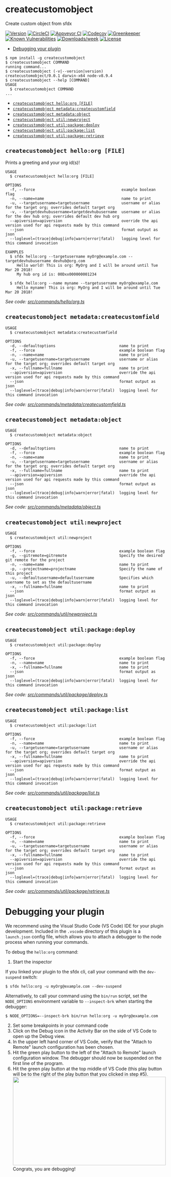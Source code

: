 createcustomobject
==================

Create custom object from sfdx

[![Version](https://img.shields.io/npm/v/createcustomobject.svg)](https://npmjs.org/package/createcustomobject)
[![CircleCI](https://circleci.com/gh/mprown/createcustomobject/tree/master.svg?style=shield)](https://circleci.com/gh/mprown/createcustomobject/tree/master)
[![Appveyor CI](https://ci.appveyor.com/api/projects/status/github/mprown/createcustomobject?branch=master&svg=true)](https://ci.appveyor.com/project/heroku/createcustomobject/branch/master)
[![Codecov](https://codecov.io/gh/mprown/createcustomobject/branch/master/graph/badge.svg)](https://codecov.io/gh/mprown/createcustomobject)
[![Greenkeeper](https://badges.greenkeeper.io/mprown/createcustomobject.svg)](https://greenkeeper.io/)
[![Known Vulnerabilities](https://snyk.io/test/github/mprown/createcustomobject/badge.svg)](https://snyk.io/test/github/mprown/createcustomobject)
[![Downloads/week](https://img.shields.io/npm/dw/createcustomobject.svg)](https://npmjs.org/package/createcustomobject)
[![License](https://img.shields.io/npm/l/createcustomobject.svg)](https://github.com/mprown/createcustomobject/blob/master/package.json)

<!-- toc -->
* [Debugging your plugin](#debugging-your-plugin)
<!-- tocstop -->
<!-- install -->
<!-- usage -->
```sh-session
$ npm install -g createcustomobject
$ createcustomobject COMMAND
running command...
$ createcustomobject (-v|--version|version)
createcustomobject/0.0.1 darwin-x64 node-v8.9.4
$ createcustomobject --help [COMMAND]
USAGE
  $ createcustomobject COMMAND
...
```
<!-- usagestop -->
<!-- commands -->
* [`createcustomobject hello:org [FILE]`](#createcustomobject-helloorg-file)
* [`createcustomobject metadata:createcustomfield`](#createcustomobject-metadatacreatecustomfield)
* [`createcustomobject metadata:object`](#createcustomobject-metadataobject)
* [`createcustomobject util:newproject`](#createcustomobject-utilnewproject)
* [`createcustomobject util:package:deploy`](#createcustomobject-utilpackagedeploy)
* [`createcustomobject util:package:list`](#createcustomobject-utilpackagelist)
* [`createcustomobject util:package:retrieve`](#createcustomobject-utilpackageretrieve)

## `createcustomobject hello:org [FILE]`

Prints a greeting and your org id(s)!

```
USAGE
  $ createcustomobject hello:org [FILE]

OPTIONS
  -f, --force                                      example boolean flag
  -n, --name=name                                  name to print
  -u, --targetusername=targetusername              username or alias for the target org; overrides default target org
  -v, --targetdevhubusername=targetdevhubusername  username or alias for the dev hub org; overrides default dev hub org
  --apiversion=apiversion                          override the api version used for api requests made by this command
  --json                                           format output as json
  --loglevel=(trace|debug|info|warn|error|fatal)   logging level for this command invocation

EXAMPLES
  $ sfdx hello:org --targetusername myOrg@example.com --targetdevhubusername devhub@org.com
     Hello world! This is org: MyOrg and I will be around until Tue Mar 20 2018!
     My hub org id is: 00Dxx000000001234
  
  $ sfdx hello:org --name myname --targetusername myOrg@example.com
     Hello myname! This is org: MyOrg and I will be around until Tue Mar 20 2018!
```

_See code: [src/commands/hello/org.ts](https://github.com/mprown/createcustomobject/blob/v0.0.1/src/commands/hello/org.ts)_

## `createcustomobject metadata:createcustomfield`

```
USAGE
  $ createcustomobject metadata:createcustomfield

OPTIONS
  -d, --defaultoptions                            name to print
  -f, --force                                     example boolean flag
  -n, --name=name                                 name to print
  -u, --targetusername=targetusername             username or alias for the target org; overrides default target org
  -x, --fullname=fullname                         name to print
  --apiversion=apiversion                         override the api version used for api requests made by this command
  --json                                          format output as json
  --loglevel=(trace|debug|info|warn|error|fatal)  logging level for this command invocation
```

_See code: [src/commands/metadata/createcustomfield.ts](https://github.com/mprown/createcustomobject/blob/v0.0.1/src/commands/metadata/createcustomfield.ts)_

## `createcustomobject metadata:object`

```
USAGE
  $ createcustomobject metadata:object

OPTIONS
  -d, --defaultoptions                            name to print
  -f, --force                                     example boolean flag
  -n, --name=name                                 name to print
  -u, --targetusername=targetusername             username or alias for the target org; overrides default target org
  -x, --fullname=fullname                         name to print
  --apiversion=apiversion                         override the api version used for api requests made by this command
  --json                                          format output as json
  --loglevel=(trace|debug|info|warn|error|fatal)  logging level for this command invocation
```

_See code: [src/commands/metadata/object.ts](https://github.com/mprown/createcustomobject/blob/v0.0.1/src/commands/metadata/object.ts)_

## `createcustomobject util:newproject`

```
USAGE
  $ createcustomobject util:newproject

OPTIONS
  -f, --force                                     example boolean flag
  -g, --gitremote=gitremote                       Specify the desired git remote for the project
  -n, --name=name                                 name to print
  -p, --projectname=projectname                   Specify the name of this project
  -u, --defaultusername=defaultusername           Specifies which username to set as the defaultusername
  -x, --fullname=fullname                         name to print
  --json                                          format output as json
  --loglevel=(trace|debug|info|warn|error|fatal)  logging level for this command invocation
```

_See code: [src/commands/util/newproject.ts](https://github.com/mprown/createcustomobject/blob/v0.0.1/src/commands/util/newproject.ts)_

## `createcustomobject util:package:deploy`

```
USAGE
  $ createcustomobject util:package:deploy

OPTIONS
  -f, --force                                     example boolean flag
  -n, --name=name                                 name to print
  -x, --fullname=fullname                         name to print
  --json                                          format output as json
  --loglevel=(trace|debug|info|warn|error|fatal)  logging level for this command invocation
```

_See code: [src/commands/util/package/deploy.ts](https://github.com/mprown/createcustomobject/blob/v0.0.1/src/commands/util/package/deploy.ts)_

## `createcustomobject util:package:list`

```
USAGE
  $ createcustomobject util:package:list

OPTIONS
  -f, --force                                     example boolean flag
  -n, --name=name                                 name to print
  -u, --targetusername=targetusername             username or alias for the target org; overrides default target org
  -x, --fullname=fullname                         name to print
  --apiversion=apiversion                         override the api version used for api requests made by this command
  --json                                          format output as json
  --loglevel=(trace|debug|info|warn|error|fatal)  logging level for this command invocation
```

_See code: [src/commands/util/package/list.ts](https://github.com/mprown/createcustomobject/blob/v0.0.1/src/commands/util/package/list.ts)_

## `createcustomobject util:package:retrieve`

```
USAGE
  $ createcustomobject util:package:retrieve

OPTIONS
  -f, --force                                     example boolean flag
  -n, --name=name                                 name to print
  -u, --targetusername=targetusername             username or alias for the target org; overrides default target org
  -x, --fullname=fullname                         name to print
  --apiversion=apiversion                         override the api version used for api requests made by this command
  --json                                          format output as json
  --loglevel=(trace|debug|info|warn|error|fatal)  logging level for this command invocation
```

_See code: [src/commands/util/package/retrieve.ts](https://github.com/mprown/createcustomobject/blob/v0.0.1/src/commands/util/package/retrieve.ts)_
<!-- commandsstop -->
<!-- debugging-your-plugin -->
# Debugging your plugin
We recommend using the Visual Studio Code (VS Code) IDE for your plugin development. Included in the `.vscode` directory of this plugin is a `launch.json` config file, which allows you to attach a debugger to the node process when running your commands.

To debug the `hello:org` command: 
1. Start the inspector
  
If you linked your plugin to the sfdx cli, call your command with the `dev-suspend` switch: 
```sh-session
$ sfdx hello:org -u myOrg@example.com --dev-suspend
```
  
Alternatively, to call your command using the `bin/run` script, set the `NODE_OPTIONS` environment variable to `--inspect-brk` when starting the debugger:
```sh-session
$ NODE_OPTIONS=--inspect-brk bin/run hello:org -u myOrg@example.com
```

2. Set some breakpoints in your command code
3. Click on the Debug icon in the Activity Bar on the side of VS Code to open up the Debug view.
4. In the upper left hand corner of VS Code, verify that the "Attach to Remote" launch configuration has been chosen.
5. Hit the green play button to the left of the "Attach to Remote" launch configuration window. The debugger should now be suspended on the first line of the program. 
6. Hit the green play button at the top middle of VS Code (this play button will be to the right of the play button that you clicked in step #5).
<br><img src=".images/vscodeScreenshot.png" width="480" height="278"><br>
Congrats, you are debugging!

